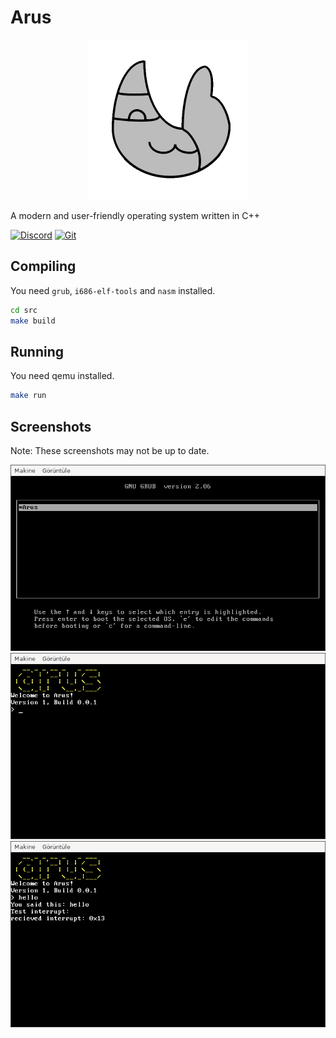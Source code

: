 # Arus
<p align="center">

<img src="assets/arus_logo.png" width="256px"/>

A modern and user-friendly operating system written in C++

[![Discord](https://img.shields.io/badge/Discord-%237289DA.svg?style=for-the-badge&logo=discord&logoColor=white)](https://discord.gg/t3T9NkHWsW) [![Git](https://img.shields.io/badge/git-%23F05033.svg?style=for-the-badge&logo=git&logoColor=white)](https://github.com/ardatdev/arus)

</p>

## Compiling
You need `grub`, `i686-elf-tools` and `nasm` installed.
```sh
cd src
make build
```

## Running
You need qemu installed.
```sh
make run
```

## Screenshots
Note: These screenshots may not be up to date.

![image](assets/arus_screenshot1.png)
![image](assets/arus_screenshot2.png)
![image](assets/arus_screenshot3.png)
